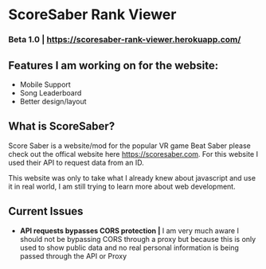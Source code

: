 # ScoreSaber Rank Viewer

### Beta 1.0 | https://scoresaber-rank-viewer.herokuapp.com/

Features I am working on for the website:
----
- Mobile Support
- Song Leaderboard
- Better design/layout


What is ScoreSaber?
--------
Score Saber is a website/mod for the popular VR game Beat Saber please check out the offical website here https://scoresaber.com. For this website I used their API to request data from an ID.

This website was only to take what I already knew about javascript and use it in real world, I am still trying to learn more about web development.

Current Issues
-------------
- **API requests bypasses CORS protection |**
  I am very much aware I should not be bypassing CORS through a proxy but because this is only used to show public data and no real personal information is being passed through the API or Proxy

